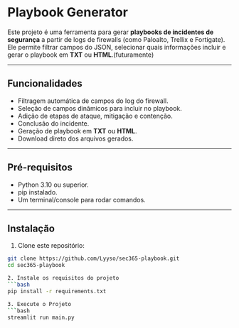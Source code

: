 #  Playbook Generator

Este projeto é uma ferramenta para gerar **playbooks de incidentes de segurança** a partir de logs de firewalls (como Paloalto, Trellix e Fortigate). Ele permite filtrar campos do JSON, selecionar quais informações incluir e gerar o playbook em **TXT** ou **HTML**.(futuramente)

---

## Funcionalidades

- Filtragem automática de campos do log do firewall.
- Seleção de campos dinâmicos para incluir no playbook.
- Adição de etapas de ataque, mitigação e contenção.
- Conclusão do incidente.
- Geração de playbook em **TXT** ou **HTML**.
- Download direto dos arquivos gerados.

---

## Pré-requisitos

- Python 3.10 ou superior.
- pip instalado.
- Um terminal/console para rodar comandos.

---

## Instalação

1. Clone este repositório:

```bash
git clone https://github.com/Lyyso/sec365-playbook.git
cd sec365-playbook

2. Instale os requisitos do projeto
```bash
pip install -r requirements.txt

3. Execute o Projeto
```bash
streamlit run main.py

